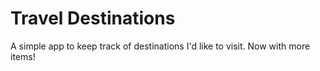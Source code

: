 # Travel Destinations

A simple app to keep track of destinations I'd like to visit.
Now with more items!
